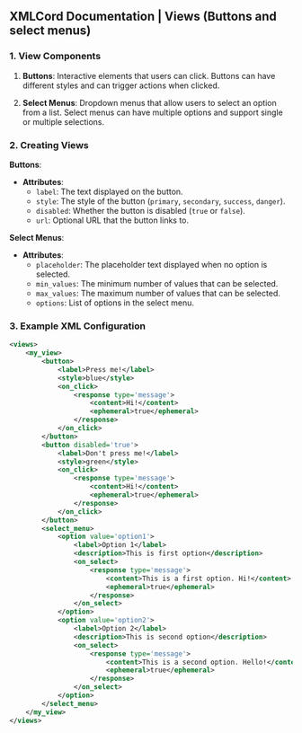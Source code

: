 ## XMLCord Documentation | Views (Buttons and select menus)

### 1. View Components

1. **Buttons**: Interactive elements that users can click. Buttons can have different styles and can trigger actions when clicked.

2. **Select Menus**: Dropdown menus that allow users to select an option from a list. Select menus can have multiple options and support single or multiple selections.

### 2. Creating Views

**Buttons**:
- **Attributes**:
  - `label`: The text displayed on the button.
  - `style`: The style of the button (`primary`, `secondary`, `success`, `danger`).
  - `disabled`: Whether the button is disabled (`true` or `false`).
  - `url`: Optional URL that the button links to.

**Select Menus**:
- **Attributes**:
  - `placeholder`: The placeholder text displayed when no option is selected.
  - `min_values`: The minimum number of values that can be selected.
  - `max_values`: The maximum number of values that can be selected.
  - `options`: List of options in the select menu.

### 3. Example XML Configuration

```xml
<views>
    <my_view>
        <button>
            <label>Press me!</label>
            <style>blue</style>
            <on_click>
                <response type='message'>
                    <content>Hi!</content>
                    <ephemeral>true</ephemeral>
                </response>
            </on_click>
        </button>
        <button disabled='true'>
            <label>Don't press me!</label>
            <style>green</style>
            <on_click>
                <response type='message'>
                    <content>Hi!</content>
                    <ephemeral>true</ephemeral>
                </response>
            </on_click>
        </button>
        <select_menu>
            <option value='option1'>
                <label>Option 1</label>
                <description>This is first option</description>
                <on_select>
                    <response type='message'>
                        <content>This is a first option. Hi!</content>
                        <ephemeral>true</ephemeral>
                    </response>
                </on_select>
            </option>
            <option value='option2'>
                <label>Option 2</label>
                <description>This is second option</description>
                <on_select>
                    <response type='message'>
                        <content>This is a second option. Hello!</content>
                        <ephemeral>true</ephemeral>
                    </response>
                </on_select>
            </option>
        </select_menu>
    </my_view>
</views>
```
